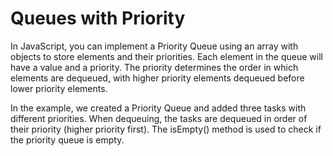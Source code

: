 # Queues with Priority

In JavaScript, you can implement a Priority Queue using an array with objects to store elements and their priorities. Each element in the queue will have a value and a priority. The priority determines the order in which elements are dequeued, with higher priority elements dequeued before lower priority elements.

In the example, we created a Priority Queue and added three tasks with different priorities. When dequeuing, the tasks are dequeued in order of their priority (higher priority first). The isEmpty() method is used to check if the priority queue is empty.